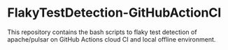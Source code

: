 # FlakyTestDetection-GitHubActionCI

This repository contains the bash scripts to flaky test detection of apache/pulsar on GitHub Actions cloud CI and local offline environment.
